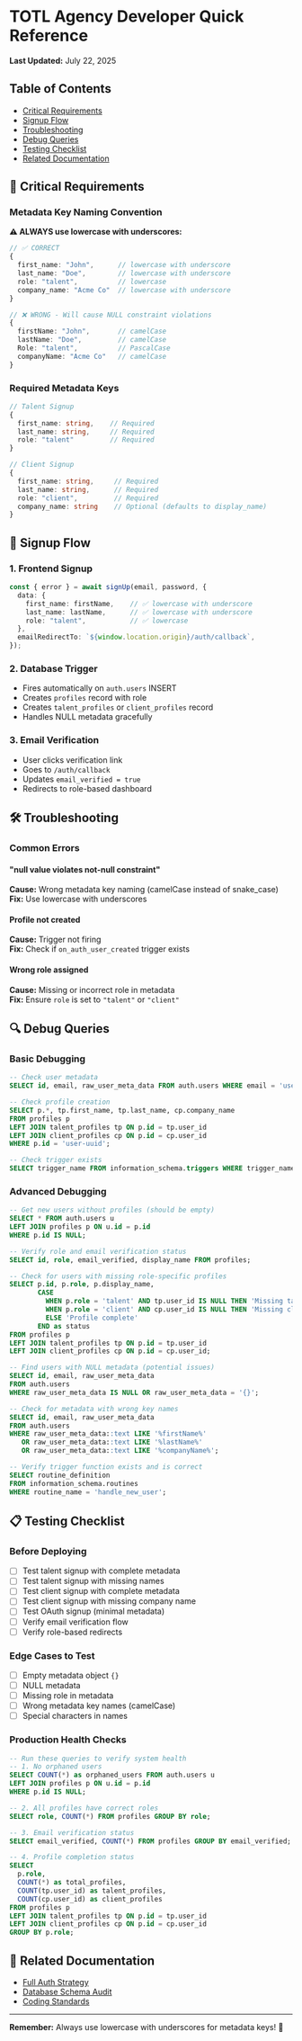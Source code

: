 # TOTL Agency Developer Quick Reference

**Last Updated:** July 22, 2025

## Table of Contents
- [Critical Requirements](#critical-requirements)
- [Signup Flow](#signup-flow)
- [Troubleshooting](#troubleshooting)
- [Debug Queries](#debug-queries)
- [Testing Checklist](#testing-checklist)
- [Related Documentation](#related-documentation)

## 🚨 Critical Requirements

### **Metadata Key Naming Convention**
**⚠️ ALWAYS use lowercase with underscores:**

```typescript
// ✅ CORRECT
{
  first_name: "John",      // lowercase with underscore
  last_name: "Doe",        // lowercase with underscore
  role: "talent",          // lowercase
  company_name: "Acme Co"  // lowercase with underscore
}

// ❌ WRONG - Will cause NULL constraint violations
{
  firstName: "John",       // camelCase
  lastName: "Doe",         // camelCase
  Role: "talent",          // PascalCase
  companyName: "Acme Co"   // camelCase
}
```

### **Required Metadata Keys**
```typescript
// Talent Signup
{
  first_name: string,    // Required
  last_name: string,     // Required
  role: "talent"         // Required
}

// Client Signup
{
  first_name: string,     // Required
  last_name: string,      // Required
  role: "client",         // Required
  company_name: string    // Optional (defaults to display_name)
}
```

## 🔄 Signup Flow

### **1. Frontend Signup**
```typescript
const { error } = await signUp(email, password, {
  data: {
    first_name: firstName,    // ✅ lowercase with underscore
    last_name: lastName,      // ✅ lowercase with underscore
    role: "talent",           // ✅ lowercase
  },
  emailRedirectTo: `${window.location.origin}/auth/callback`,
});
```

### **2. Database Trigger**
- Fires automatically on `auth.users` INSERT
- Creates `profiles` record with role
- Creates `talent_profiles` or `client_profiles` record
- Handles NULL metadata gracefully

### **3. Email Verification**
- User clicks verification link
- Goes to `/auth/callback`
- Updates `email_verified = true`
- Redirects to role-based dashboard

## 🛠️ Troubleshooting

### **Common Errors**

#### **"null value violates not-null constraint"**
**Cause:** Wrong metadata key naming (camelCase instead of snake_case)  
**Fix:** Use lowercase with underscores

#### **Profile not created**
**Cause:** Trigger not firing  
**Fix:** Check if `on_auth_user_created` trigger exists

#### **Wrong role assigned**
**Cause:** Missing or incorrect role in metadata  
**Fix:** Ensure `role` is set to `"talent"` or `"client"`

## 🔍 Debug Queries

### **Basic Debugging**
```sql
-- Check user metadata
SELECT id, email, raw_user_meta_data FROM auth.users WHERE email = 'user@example.com';

-- Check profile creation
SELECT p.*, tp.first_name, tp.last_name, cp.company_name
FROM profiles p
LEFT JOIN talent_profiles tp ON p.id = tp.user_id
LEFT JOIN client_profiles cp ON p.id = cp.user_id
WHERE p.id = 'user-uuid';

-- Check trigger exists
SELECT trigger_name FROM information_schema.triggers WHERE trigger_name = 'on_auth_user_created';
```

### **Advanced Debugging**
```sql
-- Get new users without profiles (should be empty)
SELECT * FROM auth.users u
LEFT JOIN profiles p ON u.id = p.id
WHERE p.id IS NULL;

-- Verify role and email verification status
SELECT id, role, email_verified, display_name FROM profiles;

-- Check for users with missing role-specific profiles
SELECT p.id, p.role, p.display_name,
       CASE 
         WHEN p.role = 'talent' AND tp.user_id IS NULL THEN 'Missing talent profile'
         WHEN p.role = 'client' AND cp.user_id IS NULL THEN 'Missing client profile'
         ELSE 'Profile complete'
       END as status
FROM profiles p
LEFT JOIN talent_profiles tp ON p.id = tp.user_id
LEFT JOIN client_profiles cp ON p.id = cp.user_id;

-- Find users with NULL metadata (potential issues)
SELECT id, email, raw_user_meta_data 
FROM auth.users 
WHERE raw_user_meta_data IS NULL OR raw_user_meta_data = '{}';

-- Check for metadata with wrong key names
SELECT id, email, raw_user_meta_data 
FROM auth.users 
WHERE raw_user_meta_data::text LIKE '%firstName%' 
   OR raw_user_meta_data::text LIKE '%lastName%'
   OR raw_user_meta_data::text LIKE '%companyName%';

-- Verify trigger function exists and is correct
SELECT routine_definition 
FROM information_schema.routines 
WHERE routine_name = 'handle_new_user';
```

## 📋 Testing Checklist

### **Before Deploying**
- [ ] Test talent signup with complete metadata
- [ ] Test talent signup with missing names
- [ ] Test client signup with complete metadata
- [ ] Test client signup with missing company name
- [ ] Test OAuth signup (minimal metadata)
- [ ] Verify email verification flow
- [ ] Verify role-based redirects

### **Edge Cases to Test**
- [ ] Empty metadata object `{}`
- [ ] NULL metadata
- [ ] Missing role in metadata
- [ ] Wrong metadata key names (camelCase)
- [ ] Special characters in names

### **Production Health Checks**
```sql
-- Run these queries to verify system health
-- 1. No orphaned users
SELECT COUNT(*) as orphaned_users FROM auth.users u
LEFT JOIN profiles p ON u.id = p.id
WHERE p.id IS NULL;

-- 2. All profiles have correct roles
SELECT role, COUNT(*) FROM profiles GROUP BY role;

-- 3. Email verification status
SELECT email_verified, COUNT(*) FROM profiles GROUP BY email_verified;

-- 4. Profile completion status
SELECT 
  p.role,
  COUNT(*) as total_profiles,
  COUNT(tp.user_id) as talent_profiles,
  COUNT(cp.user_id) as client_profiles
FROM profiles p
LEFT JOIN talent_profiles tp ON p.id = tp.user_id
LEFT JOIN client_profiles cp ON p.id = cp.user_id
GROUP BY p.role;
```

## 🔗 Related Documentation
- [Full Auth Strategy](./AUTH_STRATEGY.md)
- [Database Schema Audit](./database_schema_audit.md)
- [Coding Standards](./CODING_STANDARDS.md)

---

**Remember:** Always use lowercase with underscores for metadata keys! 🎯 